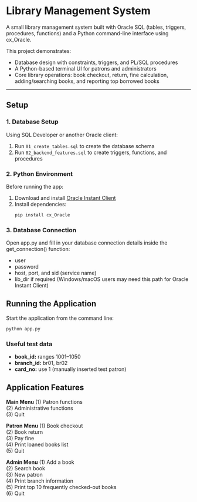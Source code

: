 # Library Management System
A small library management system built with Oracle SQL (tables, triggers, procedures, functions) and a Python command-line interface using cx_Oracle.

This project demonstrates:  
- Database design with constraints, triggers, and PL/SQL procedures  
- A Python-based terminal UI for patrons and administrators  
- Core library operations: book checkout, return, fine calculation, adding/searching books, and reporting top borrowed books  

---

## Setup  

### 1. Database Setup  
Using SQL Developer or another Oracle client:  
1. Run `01_create_tables.sql` to create the database schema  
2. Run `02_backend_features.sql` to create triggers, functions, and procedures  

### 2. Python Environment  
Before running the app:  
1. Download and install [Oracle Instant Client](https://www.oracle.com/database/technologies/instant-client/downloads.html)  
2. Install dependencies:  
   ```bash
   pip install cx_Oracle

### 3. Database Connection
Open app.py and fill in your database connection details inside the get_connection() function:
- user
- password
- host, port, and sid (service name)
- lib_dir if required (Windows/macOS users may need this path for Oracle Instant Client)


## Running the Application
Start the application from the command line:  
```bash
python app.py
```

### Useful test data
- **book_id:** ranges 1001–1050
- **branch_id:** br01, br02
- **card_no:** use 1 (manually inserted test patron)


## Application Features

**Main Menu**
(1) Patron functions  
(2) Administrative functions  
(3) Quit 

**Patron Menu**
(1) Book checkout  
(2) Book return  
(3) Pay fine  
(4) Print loaned books list  
(5) Quit  

**Admin Menu**
(1) Add a book  
(2) Search book  
(3) New patron  
(4) Print branch information  
(5) Print top 10 frequently checked-out books  
(6) Quit  
